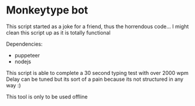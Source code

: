 # Monkeytype bot

This script started as a joke for a friend, thus the horrendous code...
I might clean this script up as it is totally functional

Dependencies: 
- puppeteer
- nodejs

This script is able to complete a 30 second typing test with over 2000 wpm
Delay can be tuned but its sort of a pain because its not structured in any way :)

This tool is only to be used offline
